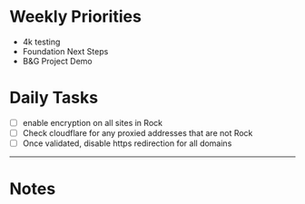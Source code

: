 # Weekly Priorities
- 4k testing
- Foundation Next Steps
- B&G Project Demo
# Daily Tasks
- [ ] enable encryption on all sites in Rock
- [ ] Check cloudflare for any proxied addresses that are not Rock
- [ ] Once validated, disable https redirection for all domains
---
# Notes
